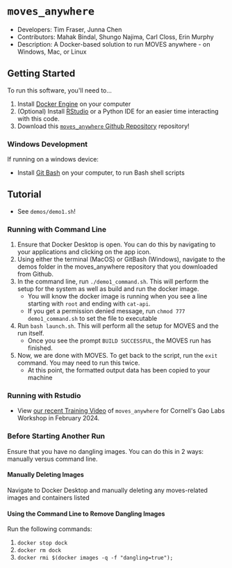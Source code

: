 # `moves_anywhere`

- Developers: Tim Fraser, Junna Chen
- Contributors: Mahak Bindal, Shungo Najima, Carl Closs, Erin Murphy
- Description: A Docker-based solution to run MOVES anywhere - on Windows, Mac, or Linux

## Getting Started
To run this software, you'll need to...
1. Install [Docker Engine](https://docs.docker.com/engine/install/) on your computer
2. (Optional) Install [RStudio](https://posit.co/download/rstudio-desktop/) or a Python IDE for an easier time interacting with this code.
3. Download this [`moves_anywhere` Github Repository](https://github.com/Gao-Labs/moves_anywhere/) repository!

### Windows Development
If running on a windows device:
- Install [Git Bash](https://git-scm.com/downloads) on your computer, to run Bash shell scripts

## Tutorial
- See `demos/demo1.sh`!
  
### Running with Command Line
  1. Ensure that Docker Desktop is open. You can do this by navigating to your applications and clicking on the app icon.
  2. Using either the terminal (MacOS) or GitBash (Windows), navigate to the demos folder in the moves_anywhere repository that you downloaded from Github.
  3. In the command line, run `./demo1_command.sh`. This will perform the setup for the system as well as build and run the docker image.
     - You will know the docker image is running when you see a line starting with `root` and ending with `cat-api`.
     - If you get a permission denied message, run `chmod 777 demo1_command.sh` to set the file to executable
  5. Run `bash launch.sh`. This will perform all the setup for MOVES and the run itself.
     - Once you see the prompt `BUILD SUCCESSFUL`, the MOVES run has finished.
  6. Now, we are done with MOVES. To get back to the script, run the `exit` command. You may need to run this twice.
     - At this point, the formatted output data has been copied to your machine

### Running with Rstudio
- View [our recent Training Video](https://vod.video.cornell.edu/media/MOVES+Anywhere+Training/1_d97n2qdm) of `moves_anywhere` for Cornell's Gao Labs Workshop in February 2024.

### Before Starting Another Run
Ensure that you have no dangling images. You can do this in 2 ways: manually versus command line.
#### Manually Deleting Images
Navigate to Docker Desktop and manually deleting any moves-related images and containers listed
#### Using the Command Line to Remove Dangling Images
Run the following commands: 
1. `docker stop dock`
2. `docker rm dock`
3. `docker rmi $(docker images -q -f "dangling=true");`
